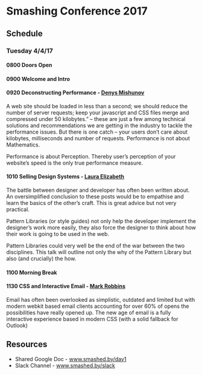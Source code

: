 # Smashing Conference 2017

## Schedule

### Tuesday 4/4/17
#### 0800 Doors Open
#### 0900 Welcome and Intro
#### 0920 Deconstructing Performance - [Denys Mishunov](https://smashingconf.com/speakers/denys-mishunov)
A web site should be loaded in less than a second; we should reduce the number of server requests; keep your javascript and CSS files merge and compressed under 50 kilobytes.” – these are just a few among technical solutions and recommendations we are getting in the industry to tackle the performance issues. But there is one catch – your users don’t care about kilobytes, milliseconds and number of requests. Performance is not about Mathematics. 

Performance is about Perception. Thereby user’s perception of your website’s speed is the only true performance measure.

#### 1010 Selling Design Systems - [Laura Elizabeth](https://smashingconf.com/speakers/laura-elizabeth)
The battle between designer and developer has often been written about. An oversimplified conclusion to these posts would be to empathise and learn the basics of the other’s craft. This is great advice but not very practical.

Pattern Libraries (or style guides) not only help the developer implement the designer’s work more easily, they also force the designer to think about how their work is going to be used in the web.

Pattern Libraries could very well be the end of the war between the two disciplines. This talk will outline not only the why of the Pattern Library but also (and crucially) the how.

#### 1100 Morning Break

#### 1130 CSS and Interactive Email - [Mark Robbins](https://smashingconf.com/speakers/mark-robbins)
Email has often been overlooked as simplistic, outdated and limited but with modern webkit based email clients accounting for over 60% of opens the possibilities have really opened up. The new age of email is a fully interactive experience based in modern CSS (with a solid fallback for Outlook)

## Resources
 * Shared Google Doc - www.smashed.by/day1
 * Slack Channel - www.smashed.by/slack
